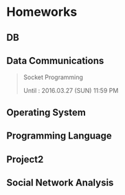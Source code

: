 # Homeworks

## DB

## Data Communications

> Socket Programming
>
> Until : 2016.03.27 (SUN) 11:59 PM


## Operating System

## Programming Language

## Project2

## Social Network Analysis